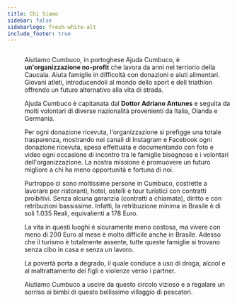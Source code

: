 ```yaml
---
title: Chi Siamo
sidebar: false
sidebarlogo: fresh-white-alt
include_footer: true
---
```




<!-- <div class="column is-9 mt-50">
  <article class="media icon-box">
    <figure class="media-about-us">
      <p class="image">
        <img src="https://scontent.ffor18-1.fna.fbcdn.net/v/t1.0-9/53861060_2028245213898116_8639698127495888896_n.jpg?_nc_cat=103&_nc_sid=09cbfe&_nc_ohc=47XKsH2XlNUAX-3hBSA&_nc_ht=scontent.ffor18-1.fna&oh=5ae4e91d93d73a31ca8ff6b077c07538&oe=5EF91FA1">
      </p>
    </figure>
    <div class="media-content">
      <div class="content">
        
      </div>
    </div>
  </article>
</div> -->

<div class="hero-body">
  <div class="container">
    <div class="columns">
      <div class="column is-5">
        <figure class="image">
          <img src="https://scontent.ffor18-1.fna.fbcdn.net/v/t1.0-9/53861060_2028245213898116_8639698127495888896_n.jpg?_nc_cat=103&_nc_sid=09cbfe&_nc_ohc=47XKsH2XlNUAX-3hBSA&_nc_ht=scontent.ffor18-1.fna&oh=5ae4e91d93d73a31ca8ff6b077c07538&oe=5EF91FA1">
        </figure>
      </div>
      <div class="column is-5 landing-caption">
        <p>Aiutiamo Cumbuco, in portoghese Ajuda Cumbuco, è <strong>un'organizzazione no-profit</strong> che lavora da anni nel terriorio della Caucaia.
          Aiuta famiglie in difficoltà con donazioni e aiuti alimentari. 
          Giovani atleti, introducendoli al mondo dello sport e dell triathlon offrendo un futuro alternativo alla vita di strada.
        </p>
        <p>
          Ajuda Cumbuco è capitanata dal <strong>Dottor Adriano Antunes</strong> e seguita da molti volontari di diverse nazionalità provenienti da Italia, Olanda e Germania.
        </p>
        <p>
          Per ogni donazione ricevuta, l'organizzazione si prefigge una totale trasparenza, mostrando nei canali di Instagram e Facebook ogni donazione ricevuta,
          spesa effettuata e documentando con foto e video ogni occasione di incontro tra le famiglie bisognose e i volontari dell'organizzazione.
          La nostra missione è promuovere un futuro migliore a chi ha meno opportunità e fortuna di noi.
        </p>
        <p>
          Purtroppo ci sono moltissime persone in Cumbuco, costrette a lavorare per ristoranti, hotel, ostelli e tour turistici con contratti proibitivi.
          Senza alcuna garanzia (contratti a chiamata), diritto e con retribuzioni bassissime.
          Infatti, la retribuzione minima in Brasile è di soli 1.035 Reali, equivalienti a 178 Euro.
        </p>
        <p>
          La vita in questi luoghi è sicuramente meno costosa, ma vivere con meno di 200 Euro al mese è molto difficile anche in Brasile.
          Adesso che il turismo è totalmente assente, tutte queste famiglie si trovano senza cibo in casa e senza un lavoro.
        </p>
        <p>
          La povertà porta a degrado, il quale conduce a uso di droga, alcool e al maltrattamento dei figli e violenze verso i partner.
        </p>
        <p>
          Aiutiamo Cumbuco a uscire da questo circolo vizioso e a regalare un sorriso ai bimbi di questo bellissimo villaggio di pescatori.
        </p>
      </div>
    </div>
  </div>
</div>



